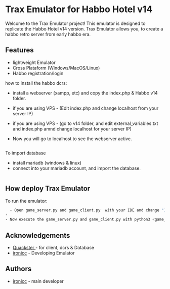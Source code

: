 
# Trax Emulator for Habbo Hotel v14
Welcome to the Trax Emulator project! This emulator is designed to replicate the Habbo Hotel v14 version.
Trax Emulator allows you, to create a habbo retro server from early habbo era.






## Features

- lightweight Emulator
- Cross Plataform (Windows/MacOS/Linux)
- Habbo registration/login



how to install the habbo dcrs:

- install a webserver (xampp, etc) and copy the index.php & Habbo v14 folder.

- if you are using VPS - (Edit index.php and change localhost from your server IP)

- if you are using VPS - (go to v14 folder, and edit external_variables.txt and index.php amnd change localhost for your server IP)

- Now you will go to localhost to see the webserver active.
```bash

```
To import database
- install mariadb (windows & linux)
- connect into your mariadb account, and import the database.
```bash

```


## How deploy Trax Emulator

To run the emulator:

```bash
  - Open game_server.py and game_client.py  with your IDE and change "127.0.0.1" to your VPS IP and Habbo Client port.
- 
- Now execute the game_server.py and game_client.py with python3 <game_server.py> python3 <game_client.py> 

```




## Acknowledgements

 - [Quackster ](https://github.com/Quackster) - for client, dcrs & Database
 - [ironicc](https://github.com/Criminalz0x) - Developing Emulator

## Authors

- [ironicc](https://github.com/Criminalz0x) - main developer

